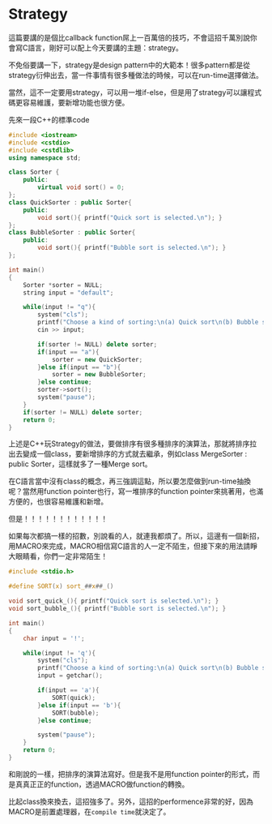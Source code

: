 # Strategy
這篇要講的是個比callback function屌上一百萬倍的技巧，不會這招千萬別說你會寫C語言，剛好可以配上今天要講的主題：strategy。

不免俗要講一下，strategy是design pattern中的大範本！很多pattern都是從strategy衍伸出去，當一件事情有很多種做法的時候，可以在run-time選擇做法。

當然，這不一定要用strategy，可以用一堆if-else，但是用了strategy可以讓程式碼更容易維護，要新增功能也很方便。

先來一段C++的標準code
```cpp
#include <iostream>
#include <cstdio>
#include <cstdlib>
using namespace std;

class Sorter {
    public:
        virtual void sort() = 0;
};
class QuickSorter : public Sorter{
    public:
        void sort(){ printf("Quick sort is selected.\n"); }
};
class BubbleSorter : public Sorter{
    public:
        void sort(){ printf("Bubble sort is selected.\n"); }
};

int main()
{
    Sorter *sorter = NULL;
    string input = "default";

    while(input != "q"){
        system("cls");
        printf("Choose a kind of sorting:\n(a) Quick sort\n(b) Bubble sort\n(q) Quit\n");
        cin >> input;

        if(sorter != NULL) delete sorter;
        if(input == "a"){
            sorter = new QuickSorter;
        }else if(input == "b"){
            sorter = new BubbleSorter;
        }else continue;
        sorter->sort();
        system("pause");
    }
    if(sorter != NULL) delete sorter;
    return 0;
}
```
上述是C++玩Strategy的做法，要做排序有很多種排序的演算法，那就將排序拉出去變成一個class，要新增排序的方式就去繼承，例如class MergeSorter : public Sorter，這樣就多了一種Merge sort。

在C語言當中沒有class的概念，再三強調這點，所以要怎麼做到run-time抽換呢？當然用function pointer也行，寫一堆排序的function pointer來挑著用，也滿方便的，也很容易維護和新增。

但是！！！！！！！！！！！！

如果每次都搞一樣的招數，別說看的人，就連我都煩了。所以，這邊有一個新招，用MACRO來完成，MACRO相信寫C語言的人一定不陌生，但接下來的用法請睜大眼睛看，你們一定非常陌生！
```c
#include <stdio.h>

#define SORT(x) sort_##x##_()

void sort_quick_(){ printf("Quick sort is selected.\n"); }
void sort_bubble_(){ printf("Bubble sort is selected.\n"); }

int main()
{
    char input = '!';

    while(input != 'q'){
        system("cls");
        printf("Choose a kind of sorting:\n(a) Quick sort\n(b) Bubble sort\n(q) Quit\n");
        input = getchar();

        if(input == 'a'){
            SORT(quick);
        }else if(input == 'b'){
            SORT(bubble);
        }else continue;

        system("pause");
    }
    return 0;
}
```
和剛說的一樣，把排序的演算法寫好。但是我不是用function pointer的形式，而是真真正正的function，透過MACRO做function的轉換。

比起class換來換去，這招強多了。另外，這招的performence非常的好，因為MACRO是前置處理器，在`compile time`就決定了。
